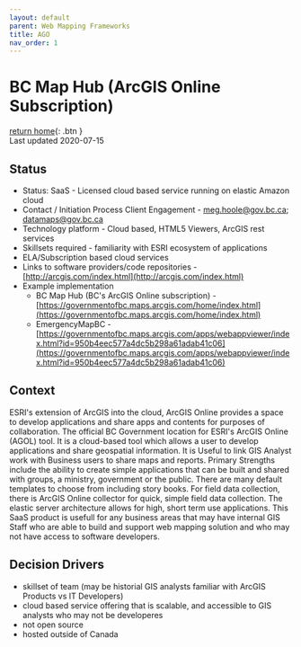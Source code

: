 ```yaml
---
layout: default
parent: Web Mapping Frameworks
title: AGO
nav_order: 1
---
```


# BC Map Hub (ArcGIS Online Subscription)

[return home](/){: .btn }<br>
Last updated 2020-07-15


## Status

* Status: SaaS - Licensed cloud based service running on elastic Amazon cloud
* Contact / Initiation Process	Client Engagement - [meg.hoole@gov.bc.ca](mailto:meg.hoole@gov.bc.ca); [datamaps@gov.bc.ca](mailto:datamaps@gov.bc.ca)
* Technology platform - Cloud based, HTML5 Viewers, ArcGIS rest services
* Skillsets required - familiarity with ESRI ecosystem of applications
* ELA/Subscription based cloud services
* Links to software providers/code repositories - [http://arcgis.com/index.html](http://arcgis.com/index.html)
* Example implementation 
  - BC Map Hub (BC's ArcGIS Online subscription) -[https://governmentofbc.maps.arcgis.com/home/index.html](https://governmentofbc.maps.arcgis.com/home/index.html) 
  - EmergencyMapBC - [https://governmentofbc.maps.arcgis.com/apps/webappviewer/index.html?id=950b4eec577a4dc5b298a61adab41c06](https://governmentofbc.maps.arcgis.com/apps/webappviewer/index.html?id=950b4eec577a4dc5b298a61adab41c06)

## Context

ESRI's extension of ArcGIS into the cloud, ArcGIS Online provides a space to develop applications and share apps and contents for purposes of collaboration. The official BC Government location for ESRI's ArcGIS Online (AGOL) tool. It is a cloud-based tool which allows a user to develop applications and share geospatial information. It is Useful to link GIS Analyst work with Business users to share maps and reports. Primary Strengths include the ability to create simple applications that can be built and shared with groups, a ministry, government or the public. There are many default templates to choose from including story books. For field data collection, there is ArcGIS Online collector for quick, simple field data collection. The elastic server architecture allows for high, short term use applications.
This SaaS product is usefull for any business areas that may have internal GIS Staff who are able to build and support web mapping solution and who may not have access to software developers.

## Decision Drivers

* skillset of team (may be historial GIS analysts familiar with ArcGIS Products vs IT Developers)
* cloud based service offering that is scalable, and accessible to GIS analysts who may not be developeres
* not open source
* hosted outside of Canada


